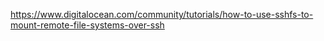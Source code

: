 https://www.digitalocean.com/community/tutorials/how-to-use-sshfs-to-mount-remote-file-systems-over-ssh

